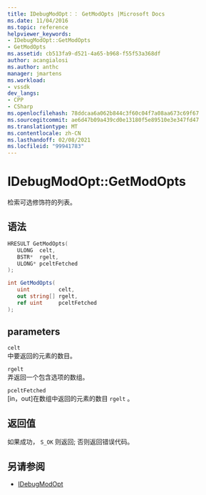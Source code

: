 ```yaml
---
title: IDebugModOpt：： GetModOpts |Microsoft Docs
ms.date: 11/04/2016
ms.topic: reference
helpviewer_keywords:
- IDebugModOpt::GetModOpts
- GetModOpts
ms.assetid: cb513fa9-d521-4a65-b968-f55f53a368df
author: acangialosi
ms.author: anthc
manager: jmartens
ms.workload:
- vssdk
dev_langs:
- CPP
- CSharp
ms.openlocfilehash: 78ddcaa6a062b844c3f60c04f7a08aa673c69f67
ms.sourcegitcommit: ae6d47b09a439cd0e13180f5e89510e3e347fd47
ms.translationtype: MT
ms.contentlocale: zh-CN
ms.lasthandoff: 02/08/2021
ms.locfileid: "99941783"
---
```

# <a name="idebugmodoptgetmodopts"></a>IDebugModOpt::GetModOpts
检索可选修饰符的列表。

## <a name="syntax"></a>语法

```cpp
HRESULT GetModOpts(
   ULONG  celt,
   BSTR*  rgelt,
   ULONG* pceltFetched
);
```

```csharp
int GetModOpts(
   uint         celt,
   out string[] rgelt,
   ref uint     pceltFetched
);
```

## <a name="parameters"></a>parameters
`celt`\
中要返回的元素的数目。

`rgelt`\
弄返回一个包含选项的数组。

`pceltFetched`\
[in，out]在数组中返回的元素的数目 `rgelt` 。

## <a name="return-value"></a>返回值
 如果成功， `S_OK` 则返回; 否则返回错误代码。

## <a name="see-also"></a>另请参阅
- [IDebugModOpt](../../../extensibility/debugger/reference/idebugmodopt.md)
